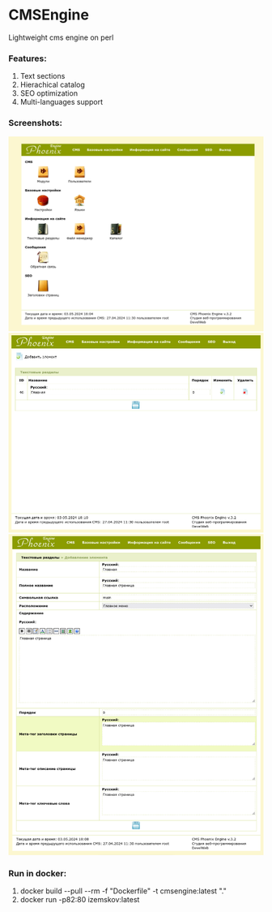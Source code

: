 
# CMSEngine

Lightweight cms engine on perl

### Features:
1. Text sections
2. Hierachical catalog
3. SEO optimization
4. Multi-languages support

### Screenshots:
![Screenshot](misc/screen.png)
![Screenshot](misc/screen2.png)
![Screenshot](misc/screen1.png)

### Run in docker:
1. docker build --pull --rm -f "Dockerfile" -t cmsengine:latest "."
2. docker run -p82:80 izemskov:latest
